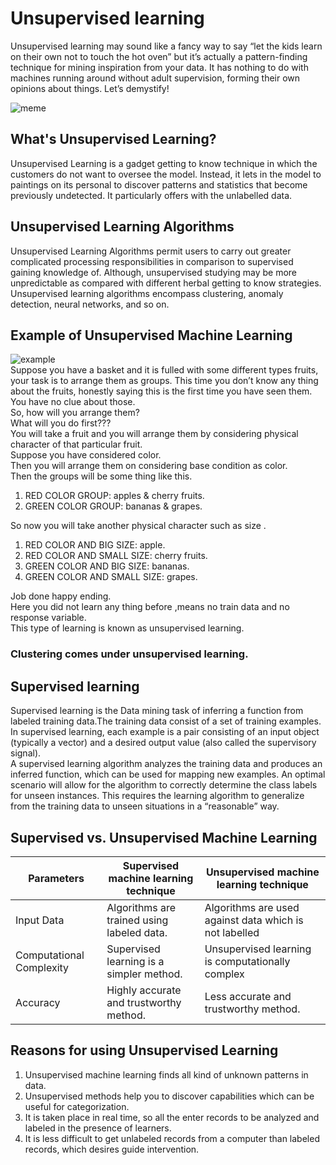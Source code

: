 # Unsupervised learning
Unsupervised learning may sound like a fancy way to say “let the kids learn on their own not to touch the hot oven” but it’s actually a pattern-finding technique for mining inspiration from your data. It has nothing to do with machines running around without adult supervision, forming their own opinions about things. Let’s demystify!

![meme](https://starecat.com/content/wp-content/uploads/dog-i-have-no-idea-what-im-doing-science-chemistry.jpg)
## What's Unsupervised Learning?
Unsupervised Learning is a gadget getting to know technique in which the customers do not want to oversee the model.
Instead, it lets in the model to paintings on its personal to discover patterns and statistics that become previously undetected.
It particularly offers with the unlabelled data.

## Unsupervised Learning Algorithms
Unsupervised Learning Algorithms permit users to carry out greater complicated processing responsibilities in comparison to supervised gaining knowledge of.
Although, unsupervised studying may be more unpredictable as compared with different herbal getting to know strategies.
Unsupervised learning algorithms encompass clustering, anomaly detection, neural networks, and so on.

## Example of Unsupervised Machine Learning
![example](https://sa-i1.fnp.com/images/pr/l/v20200919073632/fruit-basket_1.jpg )
<br>
Suppose you have a basket and it is fulled with some different types fruits, your task is to arrange them as groups.
This time you don’t know any thing about the fruits, honestly saying this is the first time you have seen them. You have no clue about those.<br>
So, how will you arrange them?<br>
What will you do first???<br>
You will take a fruit and you will arrange them by considering physical character of that particular fruit.<br>
Suppose you have considered color.<br>
Then you will arrange them on considering base condition as color.<br>
Then the groups will be some thing like this.<br>
  1. RED COLOR GROUP: apples & cherry fruits.<br>
  2. GREEN COLOR GROUP: bananas & grapes.<br>
  
So now you will take another physical character such as size .<br>
 1. RED COLOR AND BIG SIZE: apple.<br>
 2. RED COLOR AND SMALL SIZE: cherry fruits.<br>
 3. GREEN COLOR AND BIG SIZE: bananas.<br>
 4. GREEN COLOR AND SMALL SIZE: grapes.<br>
 
Job done happy ending.<br>
Here you did not learn any thing before ,means no train data and no response variable.<br>
This type of learning is known as unsupervised learning.<br>

### Clustering comes under unsupervised learning.

## Supervised learning
Supervised learning is the Data mining task of inferring a function from labeled training data.The training data consist of a set of training examples. In supervised learning, each example is a pair consisting of an input object (typically a vector) and a desired output value (also called the supervisory signal).<br>
 A supervised learning algorithm analyzes the training data and produces an inferred function, which can be used for mapping new examples. An optimal scenario will allow for the algorithm to correctly determine the class labels for unseen instances. This requires the learning algorithm to generalize from the training data to unseen situations in a “reasonable” way.

## Supervised vs. Unsupervised Machine Learning
| Parameters  | Supervised machine learning technique | Unsupervised machine learning technique |
| ------------- | ------------- | ------------- |
| Input Data  | Algorithms are trained using labeled data.  | Algorithms are used against data which is not labelled |
| Computational Complexity  | Supervised learning is a simpler method.  | Unsupervised learning is computationally complex |
|Accuracy|Highly accurate and trustworthy method.|Less accurate and trustworthy method.|

## Reasons for using Unsupervised Learning 
1. Unsupervised machine learning finds all kind of unknown patterns in data.
2. Unsupervised methods help you to discover capabilities which can be useful for categorization.
3. It is taken place in real time, so all the enter records to be analyzed and labeled in the presence of learners.
4. It is less difficult to get unlabeled records from a computer than labeled records, which desires guide intervention.

